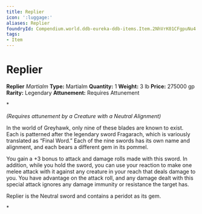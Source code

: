 ```yaml
---
title: Replier
icon: ':luggage:'
aliases: Replier
foundryId: Compendium.world.ddb-eureka-ddb-items.Item.2NhVrK01CFgpuNu4
tags:
- Item
---
```


# Replier

**Replier**
_Martialm_
**Type:** Martialm
**Quantity:** 1
**Weight:** 3 lb
**Price:** 275000 gp
**Rarity:** Legendary
**Attunement:** Requires Attunement

*<div class="item-attunement"><i>(Requires attunement by a Creature with a Neutral Alignment)</i><p>In the world of Greyhawk, only nine of these blades are known to exist. Each is patterned after the legendary sword Fragarach, which is variously translated as “Final Word.” Each of the nine swords has its own name and alignment, and each bears a different gem in i<span class="No-Break">ts pommel.</span>

<span class="No-Break">You gain a +3 bonus to attack and damage rolls made with this sword. In addition, while you hold the sword, you can use your reaction to make one melee attack with it against any creature in your reach that deals damage to you. You have advantage on the attack roll, and any damage dealt with this special attack ignores any damage immunity or resistance the t<span class="No-Break">arget has.</span></span>

Replier is the Neutral sword and contains a peridot as its gem.</p>*